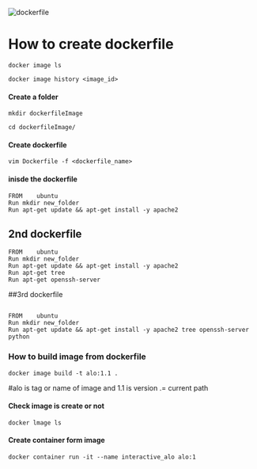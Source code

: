 
![dockerfile](https://user-images.githubusercontent.com/23219981/193393113-1829992f-8627-4a63-879e-51208b88a1cc.jpg)
# How to create dockerfile
```
docker image ls
```
```
docker image history <image_id>
```
#### Create a folder
```
mkdir dockerfileImage
```
```
cd dockerfileImage/
```
#### Create dockerfile 
```
vim Dockerfile -f <dockerfile_name>
```
#### inisde the dockerfile
```
FROM    ubuntu
Run mkdir new_folder
Run apt-get update && apt-get install -y apache2
```

## 2nd dockerfile
```
FROM    ubuntu
Run mkdir new_folder
Run apt-get update && apt-get install -y apache2
Run apt-get tree
Run apt-get openssh-server
```
##3rd dockerfile
```

FROM    ubuntu
Run mkdir new_folder
Run apt-get update && apt-get install -y apache2 tree openssh-server python
```

### How to build image from dockerfile
```
docker image build -t alo:1.1 .
```
#alo is tag or name of image and 1.1 is version  .= current path  

#### Check image is create or not
```
docker lmage ls
```
#### Create container form image
```
docker container run -it --name interactive_alo alo:1
```

